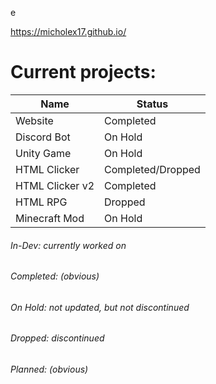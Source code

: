 e

https://micholex17.github.io/

# Current projects:

| Name | Status |
| --- | --- |
| Website | Completed |
| Discord Bot | On Hold |
| Unity Game | On Hold |
| HTML Clicker | Completed/Dropped |
| HTML Clicker v2 | Completed |
| HTML RPG | Dropped |
| Minecraft Mod | On Hold |

###### In-Dev: currently worked on
###### Completed: (obvious)
###### On Hold: not updated, but not discontinued
###### Dropped: discontinued
###### Planned: (obvious)

<!---
Micholex17/Micholex17 is a ✨ special ✨ repository because its `README.md` (this file) appears on your GitHub profile.
You can click the Preview link to take a look at your changes.
--->
